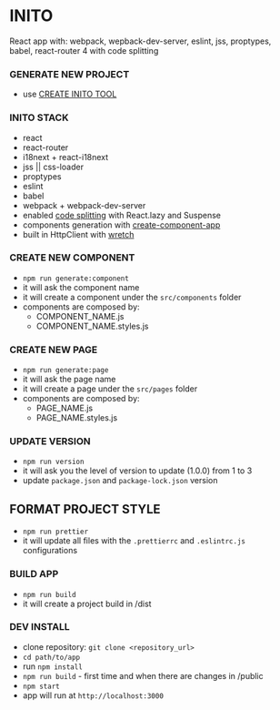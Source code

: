 # INITO

React app with: webpack, wepback-dev-server, eslint, jss, proptypes, babel, react-router 4 with code splitting

### GENERATE NEW PROJECT

- use [CREATE INITO TOOL](https://github.com/giovannibieller/create-inito)

### INITO STACK

- react
- react-router
- i18next + react-i18next
- jss || css-loader
- proptypes
- eslint
- babel
- webpack + webpack-dev-server
- enabled [code splitting](https://reactjs.org/docs/code-splitting.html) with React.lazy and Suspense
- components generation with [create-component-app](https://www.npmjs.com/package/create-component-app)
- built in HttpClient with [wretch](https://www.npmjs.com/package/wretch)

### CREATE NEW COMPONENT

- `npm run generate:component`
- it will ask the component name
- it will create a component under the `src/components` folder
- components are composed by:
  - COMPONENT_NAME.js
  - COMPONENT_NAME.styles.js

### CREATE NEW PAGE

- `npm run generate:page`
- it will ask the page name
- it will create a page under the `src/pages` folder
- components are composed by:
  - PAGE_NAME.js
  - PAGE_NAME.styles.js

### UPDATE VERSION

- `npm run version`
- it will ask you the level of version to update (1.0.0) from 1 to 3
- update `package.json` and `package-lock.json` version

## FORMAT PROJECT STYLE

- `npm run prettier`
- it will update all files with the `.prettierrc` and `.eslintrc.js` configurations

### BUILD APP

- `npm run build`
- it will create a project build in /dist

### DEV INSTALL

- clone repository: `git clone <repository_url>`
- `cd path/to/app`
- run `npm install`
- `npm run build` - first time and when there are changes in /public
- `npm start`
- app will run at `http://localhost:3000`
